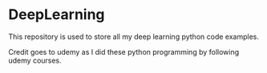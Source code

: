 # DeepLearning
This repository is used to store all my deep learning python code examples.

Credit goes to udemy as I did  these python programming by following udemy courses.
